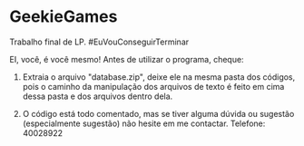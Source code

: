 # GeekieGames
Trabalho final de LP. #EuVouConseguirTerminar

EI, você, é você mesmo! Antes de utilizar o programa, cheque: 

1. Extraia o arquivo "database.zip", deixe ele na mesma pasta dos códigos, pois o caminho da manipulação dos arquivos de texto é feito em cima dessa pasta e dos arquivos dentro dela.

2. O código está todo comentado, mas se tiver alguma dúvida ou sugestão (especialmente sugestão) não hesite em me contactar. Telefone: 40028922
